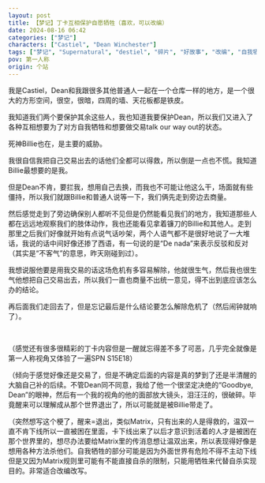```yaml
---
layout: post
title: 【梦记】丁卡互相保护自愿牺牲（喜欢，可以改编）
date: 2024-08-16 06:42
categories: ["梦记"]
characters: ["Castiel", "Dean Winchester"]
tags: ["梦记", "Supernatural", "destiel", "碎片", "好故事", "改编", "自我牺牲", "西班牙语"]
pov: 第一人称
origin: 个站
---
```


我是Castiel，Dean和我跟很多其他普通人一起在一个仓库一样的地方，是一个很大的方形空间，很空，很暗，四周的墙、天花板都是铁皮。

我知道我们两个要保护其余这些人，我也知道我要保护Dean，所以我们又进入了各种互相想要为了对方自我牺牲和想要做交易talk our way out的状态。

死神Billie也在，是主要的威胁。

我很自信我把自己交易出去的话他们全都可以得救，所以倒是一点也不慌。我知道Billie最想要的是我。

但是Dean不肯，要拦我，想用自己去换，而我也不可能让他这么干，场面就有些僵持，所以我们就跟Billie和普通人说等一下，我们俩先走到旁边去商量。

然后感觉走到了旁边确保别人都听不见但是仍然能看见我们的地方，我知道那些人都在远远地观察我们的肢体动作，我也还能看见拿着镰刀的Billie和其他人。走到那里之后我们好像就开始有点说气话吵架，两个人语气都不是很好地说了一大堆话，我说的话中间好像还掺了西语，有一句说的是“De nada”来表示反驳和反对（其实是“不客气”的意思，昨天刚碰到过）。

我想说服他要是用我交易的话这场危机有多容易解除，他就很生气，然后我也很生气他想把自己交易出去，所以我们一直也商量不出统一意见，得不出到底应该怎么办的结论。

再后面我们走回去了，但是忘记最后是什么结论要怎么解除危机了（然后闹钟就响了）。

<br>

（感觉还有很多很精彩的丁卡内容但是一醒就忘得差不多了可恶，几乎完全就像是第一人称视角又体验了一遍SPN S15E18）

（倾向于感觉好像还是交易了，但是不确定后面的内容是真的梦到了还是半清醒的大脑自己补的后续。不管Dean同不同意，我给了他一个很坚定决绝的“Goodbye, Dean”的眼神，然后有一个我的视角的他的面部放大镜头，泪汪汪的，很破碎。毕竟醒来可以理解成从那个世界退出了，所以可能就是被Billie带走了。

（突然想写这个梗了，醒来=退出，类似Matrix，只有出来的人是得救的，温双一直不肯下线所以一直被困在里面，卡下线出来了以后才意识到活着的人才是被困在那个世界里的，想尽办法要给Matrix里的传消息想让温双出来，所以表现得好像是想用各种方法杀他们。自我牺牲的部分可能是因为外面世界有危险不得不主动下线但是又因为Matrix规则里可能有不能直接自杀的限制，只能用牺牲来代替自杀实现目的。非常适合改编改写。
